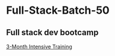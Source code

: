 # Full-Stack-Batch-50

## Full stack dev bootcamp

[3-Month Intensive Training](https://www.canva.com/design/DAFW2jtY8FA/kGMNA0CDZMQt9N2yYNCv3A/view?website#2:full-stack-dev-3-month-intensive-training-unlock-the-full-potential-of-your-tech-skills-with-our-full-stack-development-training-learn-the-latest-tools-and-technologies-through-our-expert-instructors-who-will-guide-you-through-hands-on-projects-and-real-world-scenarios-giving-you-the-confidence-to-build-and-deploy-your-own-full-stack-applications.-limited-spots-available-so-register-now-and-take-your-career-to-the-next-level)
